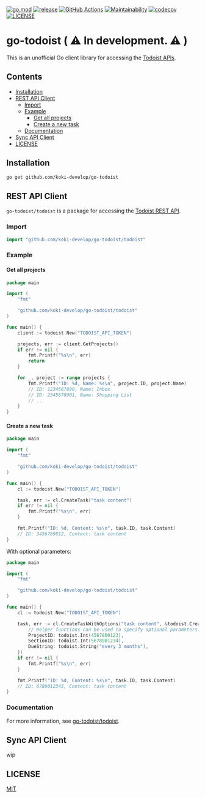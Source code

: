 [![go.mod](https://img.shields.io/github/go-mod/go-version/koki-develop/go-todoist)](https://github.com/koki-develop/go-todoist/blob/main/go.mod)
[![release](https://img.shields.io/github/v/release/koki-develop/go-todoist)](https://github.com/koki-develop/go-todoist/releases/latest)
[![GitHub Actions](https://github.com/koki-develop/go-todoist/actions/workflows/main.yml/badge.svg)](https://github.com/koki-develop/go-todoist/actions/workflows/main.yml)
[![Maintainability](https://api.codeclimate.com/v1/badges/0ee29ff12f800bcb7001/maintainability)](https://codeclimate.com/github/koki-develop/go-todoist/maintainability)
[![codecov](https://codecov.io/gh/koki-develop/go-todoist/branch/main/graph/badge.svg)](https://codecov.io/gh/koki-develop/go-todoist)
[![LICENSE](https://img.shields.io/github/license/koki-develop/go-todoist)](./LICENSE)

# go-todoist ( :warning: In development. :warning: )

This is an unofficial Go client library for accessing the [Todoist APIs](https://developer.todoist.com/guides/#our-apis).

## Contents

- [Installation](#installation)
- [REST API Client](#rest-api-client)
  - [Import](#import)
  - [Example](#example)
    - [Get all projects](#get-all-projects)
    - [Create a new task](#create-a-new-task)
  - [Documentation](#documentation)
- [Sync API Client](#sync-api-client)
- [LICENSE](#license)

## Installation

```sh
go get github.com/koki-develop/go-todoist
```

## REST API Client

`go-todoist/todoist` is a package for accessing the [Todoist REST API](https://developer.todoist.com/rest/v1).

### Import

```go
import "github.com/koki-develop/go-todoist/todoist"
```

### Example

#### Get all projects

```go
package main

import (
	"fmt"

	"github.com/koki-develop/go-todoist/todoist"
)

func main() {
	client := todoist.New("TODOIST_API_TOKEN")

	projects, err := client.GetProjects()
	if err != nil {
		fmt.Printf("%s\n", err)
		return
	}

	for _, project := range projects {
		fmt.Printf("ID: %d, Name: %s\n", project.ID, project.Name)
		// ID: 1234567890, Name: Inbox
		// ID: 2345678901, Name: Shopping List
		// ...
	}
}
```

#### Create a new task

```go
package main

import (
	"fmt"

	"github.com/koki-develop/go-todoist/todoist"
)

func main() {
	cl := todoist.New("TODOIST_API_TOKEN")

	task, err := cl.CreateTask("task content")
	if err != nil {
		fmt.Printf("%s\n", err)
	}

	fmt.Printf("ID: %d, Content: %s\n", task.ID, task.Content)
	// ID: 3456789012, Content: task content
}
```

With optional parameters:

```go
package main

import (
	"fmt"

	"github.com/koki-develop/go-todoist/todoist"
)

func main() {
	cl := todoist.New("TODOIST_API_TOKEN")

	task, err := cl.CreateTaskWithOptions("task content", &todoist.CreateTaskOptions{
		// Helper functions can be used to specify optional parameters.
		ProjectID: todoist.Int(4567890123),
		SectionID: todoist.Int(5678901234),
		DueString: todoist.String("every 3 months"),
	})
	if err != nil {
		fmt.Printf("%s\n", err)
	}

	fmt.Printf("ID: %d, Content: %s\n", task.ID, task.Content)
	// ID: 6789012345, Content: task content
}
```

### Documentation

For more information, see [go-todoist/todoist](https://pkg.go.dev/github.com/koki-develop/go-todoist/todoist).

## Sync API Client

<!-- TODO: add -->
wip

## LICENSE

[MIT](./LICENSE)
